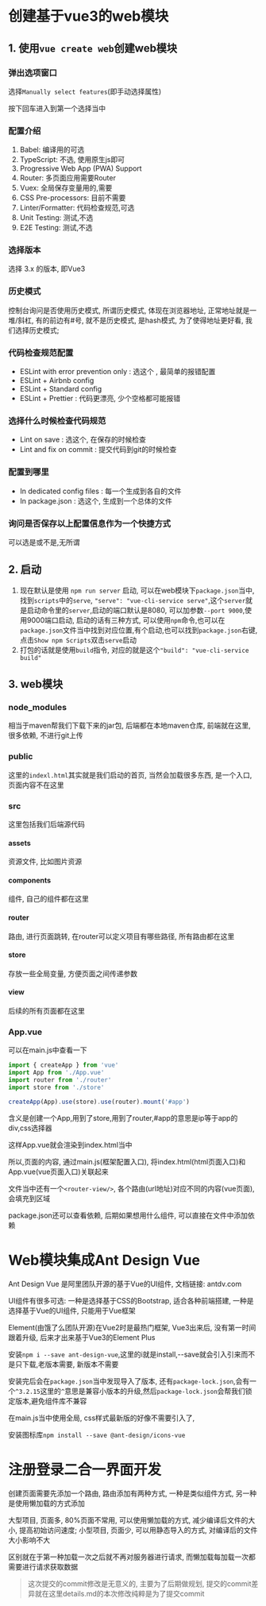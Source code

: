 # 创建基于vue3的web模块

## 1. 使用`vue create web`创建web模块

### 弹出选项窗口

选择`Manually select features`(即手动选择属性)

按下回车进入到第一个选择当中

### 配置介绍

1. Babel: 编译用的可选
2. TypeScript: 不选, 使用原生js即可
3. Progressive Web App (PWA) Support
4. Router: 多页面应用需要Router
5. Vuex: 全局保存变量用的,需要
6. CSS Pre-processors: 目前不需要
7. Linter/Formatter: 代码检查规范,可选
8. Unit Testing: 测试,不选
9. E2E Testing: 测试,不选

### 选择版本

选择 3.x 的版本, 即Vue3

### 历史模式

控制台询问是否使用历史模式, 所谓历史模式, 体现在浏览器地址, 正常地址就是一堆/斜杠, 有的前边有#号, 就不是历史模式,
是hash模式, 为了使得地址更好看, 我们选择历史模式;

### 代码检查规范配置

- ESLint with error prevention only : 选这个 , 最简单的报错配置
- ESLint + Airbnb config
- ESLint + Standard config
- ESLint + Prettier : 代码更漂亮, 少个空格都可能报错

### 选择什么时候检查代码规范

- Lint on save : 选这个, 在保存的时候检查
- Lint and fix on commit : 提交代码到git的时候检查

### 配置到哪里

- In dedicated config files : 每一个生成到各自的文件
- In package.json : 选这个, 生成到一个总体的文件

### 询问是否保存以上配置信息作为一个快捷方式

可以选是或不是,无所谓

## 2. 启动

1. 现在默认是使用 `npm run server` 启动, 可以在web模块下`package.json`当中, 找到`scripts`中的`serve`,
   `"serve": "vue-cli-service serve"`,这个`server`就是启动命令里的`server`,启动的端口默认是8080, 可以加参数`--port 9000`,使用9000端口启动, 启动的话有三种方式, 可以使用`npm`命令,也可以在`package.json`文件当中找到对应位置,有个启动,也可以找到`package.json`右键,点击`Show npm Scripts`双击`serve`启动
2. 打包的话就是使用`build`指令, 对应的就是这个`"build": "vue-cli-service build"`

## 3. web模块

### node_modules

相当于maven帮我们下载下来的jar包, 后端都在本地maven仓库, 前端就在这里, 很多依赖, 不进行git上传

### public

这里的`indexl.html`其实就是我们启动的首页, 当然会加载很多东西, 是一个入口, 页面内容不在这里

### src

这里包括我们后端源代码

#### assets

资源文件, 比如图片资源

#### components

组件, 自己的组件都在这里

#### router

路由, 进行页面跳转, 在router可以定义项目有哪些路径, 所有路由都在这里

#### store

存放一些全局变量, 方便页面之间传递参数

#### view

后续的所有页面都在这里

### App.vue

可以在main.js中查看一下

```js
import { createApp } from 'vue'
import App from './App.vue'
import router from './router'
import store from './store'

createApp(App).use(store).use(router).mount('#app')
```

含义是创建一个App,用到了store,用到了router,#app的意思是ip等于app的div,css选择器

这样App.vue就会渲染到index.html当中

所以,页面的内容, 通过main.js(框架配置入口), 将index.html(html页面入口)和App.vue(vue页面入口)关联起来

文件当中还有一个`<router-view/>`, 各个路由(url地址)对应不同的内容(vue页面),会填充到<router-view/>区域

package.json还可以查看依赖, 后期如果想用什么组件, 可以直接在文件中添加依赖


# Web模块集成Ant Design Vue

Ant Design Vue 是阿里团队开源的基于Vue的UI组件, 文档链接: antdv.com

UI组件有很多可选: 一种是选择基于CSS的Bootstrap, 适合各种前端搭建, 一种是选择基于Vue的UI组件, 只能用于Vue框架

Element(由饿了么团队开源)在Vue2时是最热门框架, Vue3出来后, 没有第一时间跟着升级, 后来才出来基于Vue3的Element Plus

安装`npm i --save ant-design-vue`,这里的i就是install,--save就会引入引来而不是只下载,老版本需要, 新版本不需要

安装完后会在`package.json`当中发现导入了版本, 还有`package-lock.json`,会有一个`^3.2.15`这里的`^`意思是兼容小版本的升级,然后`package-lock.json`会帮我们锁定版本,避免组件库不兼容

在main.js当中使用全局, css样式最新版的好像不需要引入了, 

安装图标库`npm install --save @ant-design/icons-vue`

# 注册登录二合一界面开发

创建页面需要先添加一个路由, 路由添加有两种方式, 一种是类似组件方式, 另一种是使用懒加载的方式添加

大型项目, 页面多, 80%页面不常用, 可以使用懒加载的方式, 减少编译后文件的大小, 提高初始访问速度; 
小型项目, 页面少, 可以用静态导入的方式, 对编译后的文件大小影响不大

区别就在于第一种加载一次之后就不再对服务器进行请求, 而懒加载每加载一次都需要进行请求获取数据

>这次提交的commit修改是无意义的, 主要为了后期做规划, 提交的commit差异就在这里details.md的本次修改纯粹是为了提交commit
> 